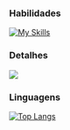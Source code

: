 ### Habilidades
[![My Skills](https://skillicons.dev/icons?i=js,html,css,cpp,kotlin,php,bootstrap,laravel)](https://skillicons.dev)

### Detalhes

<!-- https://github.com/anuraghazra -->
<picture>
  <source
    srcset="https://github-readme-stats.vercel.app/api?username=heclypso&show_icons=false&theme=dark"
    media="(prefers-color-scheme: dark)"
  />
  <source
    srcset="https://github-readme-stats.vercel.app/api?username=heclypso&show_icons=true"
    media="(prefers-color-scheme: light), (prefers-color-scheme: no-preference)"
  />
  <img src="https://github-readme-stats.vercel.app/api?username=heclypso&show_icons=true" />
</picture>

### Linguagens

[![Top Langs](https://github-readme-stats.vercel.app/api/top-langs/?username=heclypso)](https://github.com/anuraghazra/github-readme-stats)
